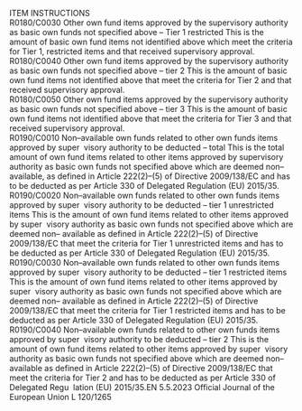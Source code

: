  
ITEM  INSTRUCTIONS  
R0180/C0030  Other own fund items 
approved by the supervisory 
authority as basic own funds 
not specified above – Tier 1 
restricted  This is the amount of basic own fund items not identified above which meet the 
criteria for Tier 1, restricted items and that received supervisory approval.  
R0180/C0040  Other own fund items 
approved by the supervisory 
authority as basic own funds 
not specified above – tier 2  This is the amount of basic own fund items not identified above that meet the 
criteria for Tier 2 and that received supervisory approval.  
R0180/C0050  Other own fund items 
approved by the supervisory 
authority as basic own funds 
not specified above – tier 3  This is the amount of basic own fund items not identified above that meet the 
criteria for Tier 3 and that received supervisory approval.  
R0190/C0010  Non–available own funds 
related to other own funds 
items approved by super ­
visory authority to be 
deducted – total  This is the total amount of own fund items related to other items approved by 
supervisory authority as basic own funds not specified above which are deemed 
non–available, as defined in Article 222(2)–(5) of Directive 2009/138/EC and has to 
be deducted as per Article 330 of Delegated Regulation (EU) 2015/35.  
R0190/C0020  Non–available own funds 
related to other own funds 
items approved by super ­
visory authority to be 
deducted – tier 1 
unrestricted items  This is the amount of own fund items related to other items approved by super ­
visory authority as basic own funds not specified above which are deemed non– 
available as defined in Article 222(2)–(5) of Directive 2009/138/EC that meet the 
criteria for Tier 1 unrestricted items and has to be deducted as per Article 330 of 
Delegated Regulation (EU) 2015/35.  
R0190/C0030  Non–available own funds 
related to other own funds 
items approved by super ­
visory authority to be 
deducted – tier 1 restricted 
items  This is the amount of own fund items related to other items approved by super ­
visory authority as basic own funds not specified above which are deemed non– 
available as defined in Article 222(2)–(5) of Directive 2009/138/EC that meet the 
criteria for Tier 1 restricted items and has to be deducted as per Article 330 of 
Delegated Regulation (EU) 2015/35.  
R0190/C0040  Non–available own funds 
related to other own funds 
items approved by super ­
visory authority to be 
deducted – tier 2  This is the amount of own fund items related to other items approved by super ­
visory authority as basic own funds not specified above which are deemed non– 
available as defined in Article 222(2)–(5) of Directive 2009/138/EC that meet the 
criteria for Tier 2 and has to be deducted as per Article 330 of Delegated Regu ­
lation (EU) 2015/35.EN  5.5.2023 Official Journal of the European Union L 120/1265